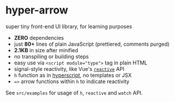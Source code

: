 # hyper-arrow

super tiny front-end UI library, for learning purposes

- **ZERO** dependencies
- just **80+** lines of plain JavaScript (prettiered, comments purged)
- **2.1KB** in size after minified
- no transpiling or building steps
- easy use via `<script module="type">` tag in plain HTML
- signal-style reactivity, like Vue's [`reactive`](https://vuejs.org/api/reactivity-core.html#reactive) API
- `h` function as in [hyperscript](https://github.com/hyperhype/hyperscript), no templates or JSX
- `=>` arrow functions within `h` to indicate reactivity

See `src/examples` for usage of `h`, `reactive` and `watch` API.
